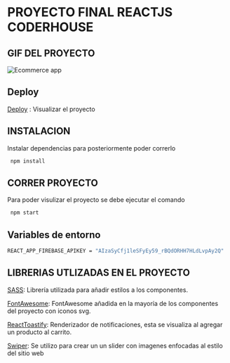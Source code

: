 # PROYECTO FINAL REACTJS CODERHOUSE



## GIF DEL PROYECTO

![Ecommerce app](https://user-images.githubusercontent.com/98171814/176560296-08cd9e00-81a3-46de-9f3d-e4866ccd4809.gif)

## Deploy

[Deploy](https://proyecto-final-react-js-coderhouse.vercel.app/) : Visualizar el proyecto

## INSTALACION

Instalar dependencias para posteriormente poder correrlo

```bash
 npm install
```

## CORRER PROYECTO

Para poder visulizar el proyecto se debe ejecutar el comando

```bash
 npm start
```

## Variables de entorno

```bash
REACT_APP_FIREBASE_APIKEY = "AIzaSyCfj1leSFyEy59_rBQdORHH7HLdLvpAy2Q"
```


## LIBRERIAS UTLIZADAS EN EL PROYECTO
[SASS](https://sass-lang.com/): Librería utilizada para añadir estilos a los componentes.

[FontAwesome](https://fontawesome.com/): FontAwesome añadida en la mayoría de los componentes del proyecto con iconos svg.

[ReactToastify](https://www.npmjs.com/package/react-toastify): Renderizador de notificaciones, esta se visualiza al agregar un producto al carrito.

[Swiper](https://swiperjs.com/): Se utilizo para crear un un slider con imagenes enfocadas al estilo del sitio web
